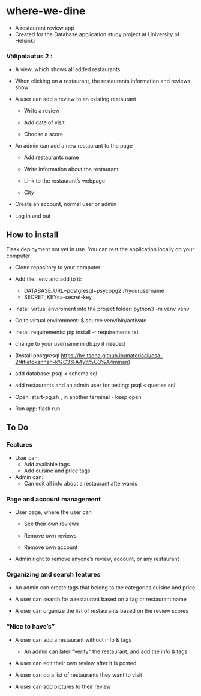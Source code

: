# where-we-dine

- A restaurant review app
- Created for the Database application study project at University of Helsinki

### Välipalautus 2 : 

- A view, which shows all added restaurants 

- When clicking on a restaurant, the restaurants information and reviews show 

- A user can add a review to an existing restaurant 

    - Write a review 

    - Add date of visit 

    - Choose a score 

- An admin can add a new restaurant to the page 

    - Add restaurants name 

    - Write information about the restaurant 

    - Link to the restaurant’s webpage 

    - City 
 
- Create an account, normal user or admin 

- Log in and out 

 
## How to install
Flask deployment not yet in use. You can test the application locally on your computer:

- Clone repository to your computer
- Add file: .env and add to it: 
    - DATABASE_URL=postgresql+psycopg2:///yourusername  
    - SECRET_KEY=a-secret-key
- Install virtual enviroment into the project folder: python3 -m venv venv
- Go to virtual environment: $ source venv/bin/activate
- Install requirements: pip install -r requirements.txt

- change to your username in db.py if needed
- (Install postgresql https://hy-tsoha.github.io/materiaali/osa-2/#tietokannan-k%C3%A4ytt%C3%A4minen)
- add database: psql < schema.sql
- add restaurants and an admin user for testing: psql < queries.sql
- Open :start-pg.sh , in another terminal - keep open
- Run app: flask run

## To Do

### Features
- User can:
    - Add available tags 
    - Add cuisine and price tags 
- Admin can:
    - Can edit all info about a restaurant afterwards

### Page and account management

- User page, where the user can 

    - See their own reviews 

    - Remove own reviews 

    - Remove own account 

- Admin right to remove anyone’s review, account, or any restaurant 
 

### Organizing and search features 

- An admin can create tags that belong to the categories cuisine and price 

- A user can search for a restaurant based on a tag or restaurant name

- A user can organize the list of restaurants based on the review scores 
 

### “Nice to have’s”

- A user can add a restaurant without info & tags 

    - An admin can later "verify" the restaurant, and add the info & tags 

- A user can edit their own review after it is posted 

- A user can do a list of restaurants they want to visit 

- A user can add pictures to their review
